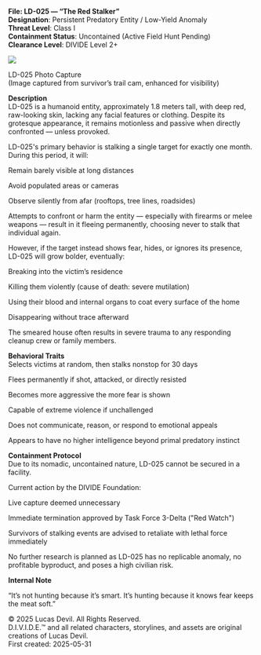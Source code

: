 **File: LD-025 — “The Red Stalker”**  
**Designation**: Persistent Predatory Entity / Low-Yield Anomaly  
**Threat Level**: Class I  
**Containment Status**: Uncontained (Active Field Hunt Pending)  
**Clearance Level**: DIVIDE Level 2+  




![](https://pbs.twimg.com/media/GsTgmmVW4AAgkj3?format=jpg&name=large)  




LD-025 Photo Capture  
(Image captured from survivor’s trail cam, enhanced for visibility)  

**Description**  
LD-025 is a humanoid entity, approximately 1.8 meters tall, with deep red, raw-looking skin, lacking any facial features or clothing. Despite its grotesque appearance, it remains motionless and passive when directly confronted — unless provoked.  

LD-025's primary behavior is stalking a single target for exactly one month. During this period, it will:  

Remain barely visible at long distances  

Avoid populated areas or cameras  

Observe silently from afar (rooftops, tree lines, roadsides)  

Attempts to confront or harm the entity — especially with firearms or melee weapons — result in it fleeing permanently, choosing never to stalk that individual again.  

However, if the target instead shows fear, hides, or ignores its presence, LD-025 will grow bolder, eventually:  

Breaking into the victim’s residence  

Killing them violently (cause of death: severe mutilation)  

Using their blood and internal organs to coat every surface of the home  

Disappearing without trace afterward  

The smeared house often results in severe trauma to any responding cleanup crew or family members.  

**Behavioral Traits**  
Selects victims at random, then stalks nonstop for 30 days  

Flees permanently if shot, attacked, or directly resisted  

Becomes more aggressive the more fear is shown  

Capable of extreme violence if unchallenged  

Does not communicate, reason, or respond to emotional appeals  

Appears to have no higher intelligence beyond primal predatory instinct  

**Containment Protocol**  
Due to its nomadic, uncontained nature, LD-025 cannot be secured in a facility.  

Current action by the DIVIDE Foundation:  

Live capture deemed unnecessary  

Immediate termination approved by Task Force 3-Delta ("Red Watch")  

Survivors of stalking events are advised to retaliate with lethal force immediately  

No further research is planned as LD-025 has no replicable anomaly, no profitable byproduct, and poses a high civilian risk.  

**Internal Note**  

“It’s not hunting because it’s smart. It’s hunting because it knows fear keeps the meat soft.”  


© 2025 Lucas Devil. All Rights Reserved.  
D.I.V.I.D.E.™ and all related characters, storylines, and assets are original creations of Lucas Devil.  
First created: 2025-05-31  

